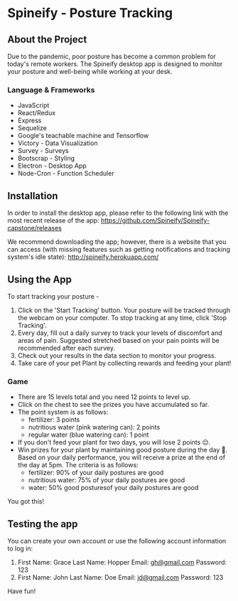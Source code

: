 # Spineify - Posture Tracking

## About the Project

Due to the pandemic, poor posture has become a common problem for today's remote workers. The Spineify desktop app is designed to monitor your posture and well-being while working at your desk.

### Language & Frameworks

- JavaScript
- React/Redux
- Express
- Sequelize
- Google's teachable machine and Tensorflow
- Victory - Data Visualization
- Survey - Surveys
- Bootscrap - Styling
- Electron - Desktop App
- Node-Cron - Function Scheduler

## Installation

In order to install the desktop app, please refer to the following link with the most recent release of the app: https://github.com/Spineify/Spineify-capstone/releases

We recommend downloading the app; however, there is a website that you can access (with missing features such as getting notifications and tracking system's idle state): http://spineify.herokuapp.com/

## Using the App

To start tracking your posture -

1. Click on the 'Start Tracking' button. Your posture will be tracked through the webcam on your computer. To stop tracking at any time, click 'Stop Tracking'.
2. Every day, fill out a daily survey to track your levels of discomfort and areas of pain. Suggested stretched based on your pain points will be recommended after each survey.
3. Check out your results in the data section to monitor your progress.
4. Take care of your pet Plant by collecting rewards and feeding your plant!

### Game

- There are 15 levels total and you need 12 points to level up.
- Click on the chest to see the prizes you have accumulated so far.
- The point system is as follows:
  - fertilizer: 3 points
  - nutritious water (pink watering can): 2 points
  - regular water (blue watering can): 1 point
- If you don't feed your plant for two days, you will lose 2 points 😔.
- Win prizes for your plant by maintaining good posture during the day 💪. Based on your daily performance, you will receive a prize at the end of the day at 5pm. The criteria is as follows:
  - fertilizer: 90% of your daily postures are good
  - nutritious water: 75% of your daily postures are good
  - water: 50% good posturesof your daily postures are good

You got this!

## Testing the app

You can create your own account or use the following account information to log in:

1. First Name: Grace
   Last Name: Hopper
   Email: gh@gmail.com
   Password: 123
2. First Name: John
   Last Name: Doe
   Email: jd@gmail.com
   Password: 123

Have fun!
